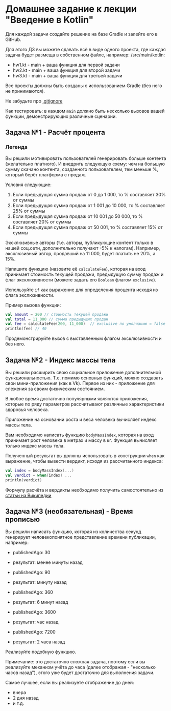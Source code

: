 # Домашнее задание к лекции "Введение в Kotlin"

Для каждой задачи создайте решение на базе Gradle и залейте его в GitHub.

Для этого ДЗ вы можете сдавать всё в виде одного проекта, где каждая задача будет размеща в собственном файле, например:
/src/main/kotlin:
- hw1.kt - main + ваша функция для первой задачи
- hw2.kt - main + ваша функция для второй задачи
- hw3.kt - main + ваша функция для третьей задачи

Все проекты должны быть созданы с использованием Gradle (без него не принимаются).

Не забудьте про [.gitignore](../.gitignore)

Как тестировать: в каждом `main` должно быть несколько вызовов вашей функции, демонстрирующих различные сценарии.

## Задача №1 - Расчёт процента

### Легенда

Вы решили мотивировать пользователей генерировать больше контента (желательно платного). И внедрить следующую схему: чем на большую сумму скачано контента, созданного пользователем, тем меньше %, который берёт платформа с продаж.

Условия следующие:

1. Если предыдущая сумма продаж от 0 до 1 000, то % составляет 30% от суммы
1. Если предыдущая сумма продаж от 1 001 до 10 000, то % составляет 25% от суммы
1. Если предыдущая сумма продаж от 10 001 до 50 000, то % составляет 20% от суммы
1. Если предыдущая сумма продаж от 50 001, то % составляет 15% от суммы

Эксклюзивные авторы (т.е. авторы, публикующие контент только в нашей соц.сети, дополнительно получают -5% к налогам). Например, эксклюзивный автор, продавший на 11 000, будет платить не 20%, а 15%.

Напишите функцию (назовите её `calculateFee`), которая на вход принимает стоимость текущей продажи, предыдущую сумму продаж и флаг эксклюзивности (можете задать его `Boolean` флагом `exclusive`).

Используйте `if` как выражение для определения процента исходя из флага экслюзивности.

Пример вызова функции:
```kotlin
val amount = 200 // стоимость текущей продажи
val total = 11_000 // сумма предыдущих продаж
val fee = calculateFee(200, 11_000)  // exclusive по умолчанию = false
println(fee) // 40
```

Продемонстрируйте вызов с выставленным флагом эксклюзивности и без него.

## Задача №2 - Индекс массы тела

Вы решили расширить свою социальное приложение дополнительной функциональностью. Т.е. помимо основных функций, можно создавать свои мини-приложения (как в Vk). Первое из них - приложение для слежения за своим физическим состоянием.

В любое время достаточно популярными являются приложения, которые по ряду параметров рассчитывают различные характеристики здоровья человека.

Приложение на основании роста и веса человека вычисляет индекс массы тела.

Вам необходимо написать функцию `bodyMassIndex`, которая на вход принимает рост человека в метрах и массу в кг. Функция вычисляет только индекс массы тела.

Полученный результат вы должны использовать в конструкции `when` как выражение, чтобы вывести вердикт, исходя из рассчитанного индекса:

```kotlin
val index = bodyMassIndex(...)
val verdict = when(index) ...
println(verdict)
```

Формулу расчёта и вердикты необходимо получить самостоятельно из [статьи на Википедии](https://ru.wikipedia.org/wiki/Индекс_массы_тела)

## Задача №3 (необязательная) - Время прописью

Вы решили написать функцию, которая из количества секунд генерирует человекопонятное представление времени публикации, например:

* publishedAgo: 30
* результат: менее минуты назад

* publishedAgo: 90
* результат: минуту назад

* publishedAgo: 360
* результат: 6 минут назад

* publishedAgo: 3600
* результат: час назад

* publishedAgo: 7200
* результат: 2 часа назад

Реализуйте подобную функцию.

Примечание: это достаточно сложная задача, поэтому если вы реализуйте механизм учёта до часа (далее отображая - "несколько часов назад"), этого уже будет достаточно для выполнения задачи. 

Самое лучшее, если вы реализуете отображение до дней:
* вчера
* 2 дня назад
* и т.д.
